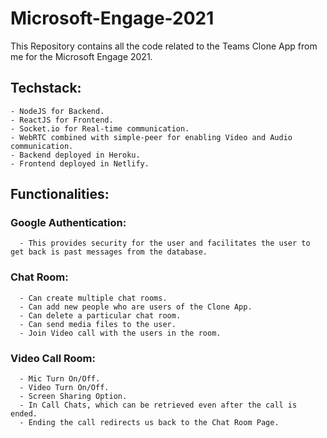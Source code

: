 # Microsoft-Engage-2021
 This Repository contains all the code related to the Teams Clone App from me for the Microsoft Engage 2021. 
 
 ## Techstack:
    - NodeJS for Backend.
    - ReactJS for Frontend.
    - Socket.io for Real-time communication.
    - WebRTC combined with simple-peer for enabling Video and Audio communication.
    - Backend deployed in Heroku.
    - Frontend deployed in Netlify.
  
 ## Functionalities:
  ### Google Authentication:
      - This provides security for the user and facilitates the user to get back is past messages from the database.
  ### Chat Room:
      - Can create multiple chat rooms.
      - Can add new people who are users of the Clone App.
      - Can delete a particular chat room.
      - Can send media files to the user.
      - Join Video call with the users in the room.
  ### Video Call Room:
      - Mic Turn On/Off.
      - Video Turn On/Off.
      - Screen Sharing Option.
      - In Call Chats, which can be retrieved even after the call is ended.
      - Ending the call redirects us back to the Chat Room Page.
